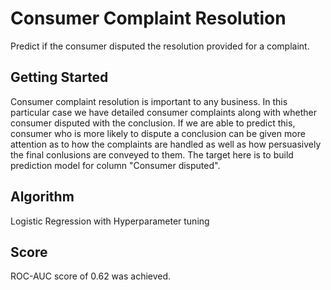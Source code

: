 # Consumer Complaint Resolution

Predict if the consumer disputed the resolution provided for a complaint. 

## Getting Started

Consumer complaint resolution is important to any business. In this particular case we have detailed consumer complaints along with whether consumer disputed with the conclusion. If we are able to predict this, consumer who is more likely to dispute a conclusion can be given more attention as to how the complaints are handled as well as how persuasively the final conlusions are conveyed to them.
The target here is to build prediction model for column "Consumer disputed".

## Algorithm

Logistic Regression with Hyperparameter tuning 

## Score

ROC-AUC score of 0.62 was achieved. 
